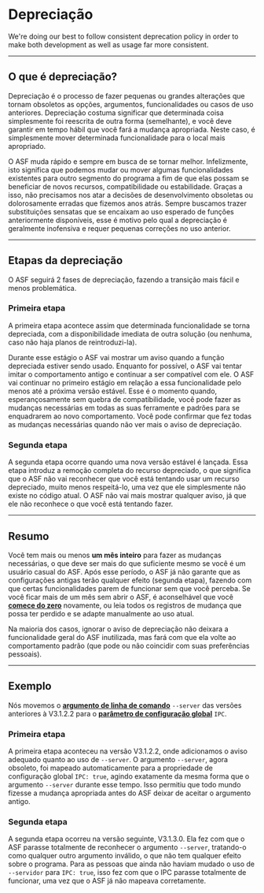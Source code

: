 # Depreciação

We're doing our best to follow consistent deprecation policy in order to make both development as well as usage far more consistent.

---

## O que é depreciação?

Depreciação é o processo de fazer pequenas ou grandes alterações que tornam obsoletos as opções, argumentos, funcionalidades ou casos de uso anteriores. Depreciação costuma significar que determinada coisa simplesmente foi reescrita de outra forma (semelhante), e você deve garantir em tempo hábil que você fará a mudança apropriada. Neste caso, é simplesmente mover determinada funcionalidade para o local mais apropriado.

O ASF muda rápido e sempre em busca de se tornar melhor. Infelizmente, isto significa que podemos mudar ou mover algumas funcionalidades existentes para outro segmento do programa a fim de que elas possam se beneficiar de novos recursos, compatibilidade ou estabilidade. Graças a isso, não precisamos nos atar a decisões de desenvolvimento obsoletas ou dolorosamente erradas que fizemos anos atrás. Sempre buscamos trazer substituições sensatas que se encaixam ao uso esperado de funções anteriormente disponíveis, esse é motivo pelo qual a depreciação é geralmente inofensiva e requer pequenas correções no uso anterior.

---

## Etapas da depreciação

O ASF seguirá 2 fases de depreciação, fazendo a transição mais fácil e menos problemática.

### Primeira etapa

A primeira etapa acontece assim que determinada funcionalidade se torna depreciada, com a disponibilidade imediata de outra solução (ou nenhuma, caso não haja planos de reintroduzi-la).

Durante esse estágio o ASF vai mostrar um aviso quando a função depreciada estiver sendo usado. Enquanto for possível, o ASF vai tentar imitar o comportamento antigo e continuar a ser compatível com ele. O ASF vai continuar no primeiro estágio em relação a essa funcionalidade pelo menos até a próxima versão estável. Esse é o momento quando, esperançosamente sem quebra de compatibilidade, você pode fazer as mudanças necessárias em todas as suas ferramente e padrões para se enquadrarem ao novo comportamento. Você pode confirmar que fez todas as mudanças necessárias quando não ver mais o aviso de depreciação.

### Segunda etapa

A segunda etapa ocorre quando uma nova versão estável é lançada. Essa etapa introduz a remoção completa do recurso depreciado, o que significa que o ASF não vai reconhecer que você está tentando usar um recurso depreciado, muito menos respeitá-lo, uma vez que ele simplesmente não existe no código atual. O ASF não vai mais mostrar qualquer aviso, já que ele não reconhece o que você está tentando fazer.

---

## Resumo

Você tem mais ou menos **um mês inteiro** para fazer as mudanças necessárias, o que deve ser mais do que suficiente mesmo se você é um usuário casual do ASF. Após esse período, o ASF já não garante que as configurações antigas terão qualquer efeito (segunda etapa), fazendo com que certas funcionalidades parem de funcionar sem que você perceba. Se você ficar mais de um mês sem abrir o ASF, é aconselhável que você **[comece do zero](https://github.com/JustArchiNET/ArchiSteamFarm/wiki/Setting-up-pt-BR)** novamente, ou leia todos os registros de mudança que possa ter perdido e se adapte manualmente ao uso atual.

Na maioria dos casos, ignorar o aviso de depreciação não deixara a funcionalidade geral do ASF inutilizada, mas fará com que ela volte ao comportamento padrão (que pode ou não coincidir com suas preferências pessoais).

---

## Exemplo

Nós movemos o **[argumento de linha de comando](https://github.com/JustArchiNET/ArchiSteamFarm/wiki/Command-line-arguments-pt-BR)** `--server` das versões anteriores à V3.1.2.2 para o **[parâmetro de configuração global](https://github.com/JustArchiNET/ArchiSteamFarm/wiki/Configuration#configurações-globais)** `IPC`.

### Primeira etapa

A primeira etapa aconteceu na versão V3.1.2.2, onde adicionamos o aviso adequado quanto ao uso de `--server`. O argumento `--server`, agora obsoleto, foi mapeado automaticamente para a propriedade de configuração global `IPC: true`, agindo exatamente da mesma forma que o argumento `--server` durante esse tempo. Isso permitiu que todo mundo fizesse a mudança apropriada antes do ASF deixar de aceitar o argumento antigo.

### Segunda etapa

A segunda etapa ocorreu na versão seguinte, V3.1.3.0. Ela fez com que o ASF parasse totalmente de reconhecer o argumento `--server`, tratando-o como qualquer outro argumento inválido, o que não tem qualquer efeito sobre o programa. Para as pessoas que ainda não haviam mudado o uso de `--servidor` para `IPC: true`, isso fez com que o IPC parasse totalmente de funcionar, uma vez que o ASF já não mapeava corretamente.
